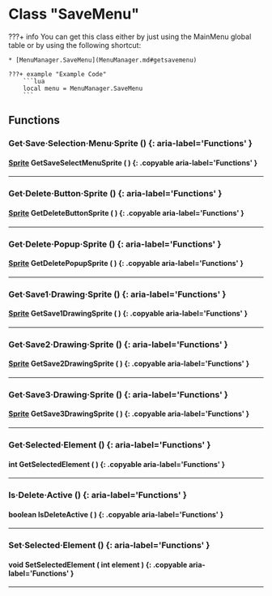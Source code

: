 # Class "SaveMenu"

???+ info
    You can get this class either by just using the MainMenu global table or by using the following shortcut:

    * [MenuManager.SaveMenu](MenuManager.md#getsavemenu)

    ???+ example "Example Code"
        ```lua
        local menu = MenuManager.SaveMenu
        ```
        
## Functions

### Get·Save·Selection·Menu·Sprite () {: aria-label='Functions' }
#### [Sprite](../Sprite.md) GetSaveSelectMenuSprite ( ) {: .copyable aria-label='Functions' }

___
### Get·Delete·Button·Sprite () {: aria-label='Functions' }
#### [Sprite](../Sprite.md) GetDeleteButtonSprite ( ) {: .copyable aria-label='Functions' }

___
### Get·Delete·Popup·Sprite () {: aria-label='Functions' }
#### [Sprite](../Sprite.md) GetDeletePopupSprite ( ) {: .copyable aria-label='Functions' }

___
### Get·Save1·Drawing·Sprite () {: aria-label='Functions' }
#### [Sprite](../Sprite.md) GetSave1DrawingSprite ( ) {: .copyable aria-label='Functions' }

___
### Get·Save2·Drawing·Sprite () {: aria-label='Functions' }
#### [Sprite](../Sprite.md) GetSave2DrawingSprite ( ) {: .copyable aria-label='Functions' }

___
### Get·Save3·Drawing·Sprite () {: aria-label='Functions' }
#### [Sprite](../Sprite.md) GetSave3DrawingSprite ( ) {: .copyable aria-label='Functions' }

___
### Get·Selected·Element () {: aria-label='Functions' }
#### int GetSelectedElement ( ) {: .copyable aria-label='Functions' }

___
### Is·Delete·Active () {: aria-label='Functions' }
#### boolean IsDeleteActive ( ) {: .copyable aria-label='Functions' }

___
### Set·Selected·Element () {: aria-label='Functions' }
#### void SetSelectedElement ( int element ) {: .copyable aria-label='Functions' }

___